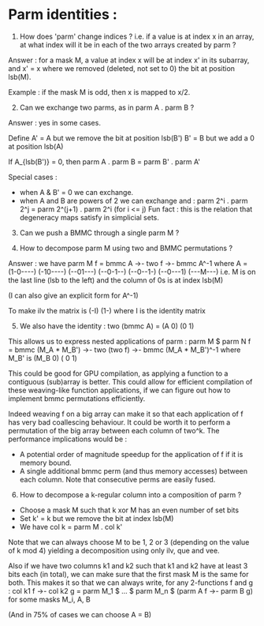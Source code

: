 # Parm identities : 

1. How does 'parm' change indices ? i.e. if a value is at index x in an array, at what index will it be in each of the two arrays created by parm ? 

Answer : for a mask M, a value at index x will be at index x' in its subarray, and x' = x where we removed (deleted, not set to 0) the bit at position lsb(M).

Example : if the mask M is odd, then x is mapped to x/2.

2. Can we exchange two parms, as in parm A . parm B ?

Answer : yes in some cases.

Define A' = A but we remove the bit at position lsb(B')
       B' = B but we add a 0 at position lsb(A)

If A_{lsb(B')} = 0, then parm A . parm B = parm B' . parm A'

Special cases : 
  - when A & B' = 0 we can exchange.
  - when A and B are powers of 2 we can exchange and :
    parm 2^i . parm 2^j = parm 2^(j+1) . parm 2^i   (for i <= j)
    Fun fact : this is the relation that degeneracy maps satisfy in simplicial sets.

3. Can we push a BMMC through a single parm M ? 

4. How to decompose parm M using two and BMMC permutations ? 

Answer : we have parm M f = bmmc A ->- two f ->- bmmc A^-1
  where A = (1-0----)
            (-10----)
            (--01---)
            (--0-1--)
            (--0--1-)
            (--0---1)
            (---M---)
          i.e. M is on the last line (lsb to the left) and the column of 0s is at index lsb(M)

(I can also give an explicit form for A^-1)

To make ilv the matrix is 
  (-I)
  (1-) where I is the identity matrix

5. We also have the identity : 
  two (bmmc A) = (A 0)
                 (0 1)

This allows us to express nested applications of parm : 
  parm M $ parm N f = bmmc (M_A * M_B') ->- two (two f) ->- bmmc (M_A * M_B')^-1
    where M_B' is (M_B 0)
                  ( 0  1)

This could be good for GPU compilation, as applying a function to a contiguous (sub)array is better.
This could allow for efficient compilation of these weaving-like function applications, if we can figure out how to implement bmmc permutations efficiently.

Indeed weaving f on a big array can make it so that each application of f has very bad coallescing behaviour. It could be worth it to perform a permutation of the big array between each column of two^k.
The performance implications would be :
- A potential order of magnitude speedup for the application of f if it is memory bound.
- A single additional bmmc perm (and thus memory accesses) between each column. Note that consecutive perms are easily fused. 

6. How to decompose a k-regular column into a composition of parm ? 
- Choose a mask M such that k xor M has an even number of set bits
- Set k' = k but we remove the bit at index lsb(M)
- We have col k = parm M . col k'

Note that we can always choose M to be 1, 2 or 3 (depending on the value of k mod 4) yielding a decomposition using only ilv, que and vee.

Also if we have two columns k1 and k2 such that k1 and k2 have at least 3 bits each (in total), we can make sure that the first mask M is the same for both. 
This makes it so that we can always write, for any 2-functions f and g :
  col k1 f ->- col k2 g =
    parm M_1 $ ... $ parm M_n $ (parm A f ->- parm B g)
    for some masks M_i, A, B

(And in 75% of cases we can choose A = B)

